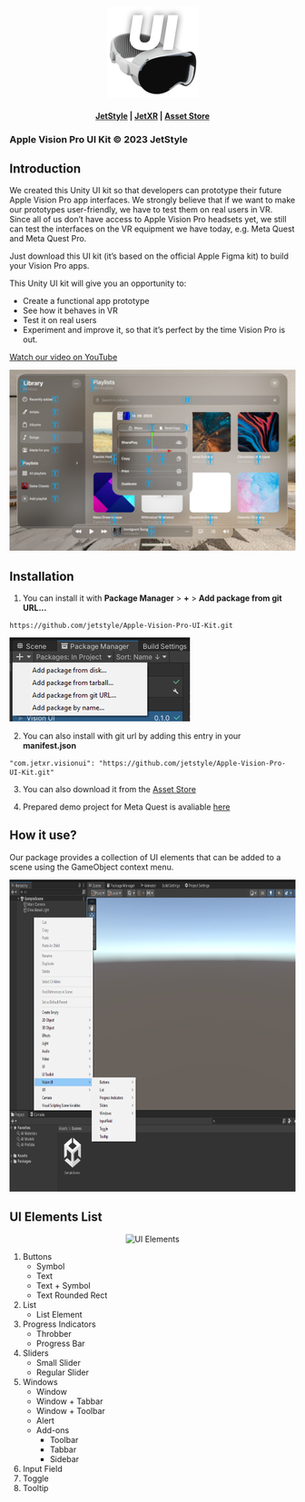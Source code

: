 <p align="center">
  <a href="https://u3d.as/39rT">
    <img alt="vision ui kit logo" src="./Documentation~/Logo.png">
  </a>
</p>
<h4 align="center">
  <a href="https://jet.style/">JetStyle</a> |
  <a href="https://jetxr.style/">JetXR</a> |
  <a href="https://u3d.as/39rT">Asset Store</a>
</h4>

### Apple Vision Pro UI Kit © 2023 JetStyle

## Introduction
We created this Unity UI kit so that developers can prototype their future Apple Vision Pro app interfaces. We strongly believe that if we want to make our prototypes user-friendly, we have to test them on real users in VR. Since all of us don’t have access to Apple Vision Pro headsets yet, we still can test the interfaces on the VR equipment we have today, e.g. Meta Quest and Meta Quest Pro. 

Just download this UI kit (it’s based on the official Apple Figma kit) to build your Vision Pro apps. 

This Unity UI kit will give you an opportunity to: 

+ Create a functional app prototype
+ See how it behaves in VR 
+ Test it on real users 
+ Experiment and improve it, so that it’s perfect by the time Vision Pro is out.

<a href="https://www.youtube.com/watch?v=D28MGn96O3c">Watch our video on YouTube</a>
<p align="center">
  <a href="https://www.youtube.com/watch?v=D28MGn96O3c">
    <img alt="Apple Vision Pro UI Kit Video" src="./Documentation~/Video_Preview.png">
  </a>
</p>

## Installation
1. You can install it with **Package Manager** > **+** > **Add package from git URL...**
```
https://github.com/jetstyle/Apple-Vision-Pro-UI-Kit.git
```
![Package Manager](./Documentation~/Package_Manager.png)

2. You can also install with git url by adding this entry in your **manifest.json**
```
"com.jetxr.visionui": "https://github.com/jetstyle/Apple-Vision-Pro-UI-Kit.git"
```
3. You can also download it from the [Asset Store](https://u3d.as/39rT)

4. Prepared demo project for Meta Quest is avaliable [here](https://github.com/jetstyle/Apple-Vision-Pro-UI-Kit-Demo)

## How it use?
Our package provides a collection of UI elements that can be added to a scene using the GameObject context menu.

<img alt="GameObject Context Menu" height="550" src="./Documentation~/GameObject_Context_Menu.png">

## UI Elements List

<p align="center">
  <img alt="UI Elements" src="./Documentation~/UI_Elements.png">
</p>

1. Buttons
    + Symbol
    + Text
    + Text + Symbol
    + Text Rounded Rect
2. List
    + List Element
3. Progress Indicators
    + Throbber
    + Progress Bar
4. Sliders
    + Small Slider
    + Regular Slider
5. Windows
    + Window
    + Window + Tabbar
    + Window + Toolbar
    + Alert
    + Add-ons
        * Toolbar
        * Tabbar
        * Sidebar
6. Input Field
7. Toggle
8. Tooltip
